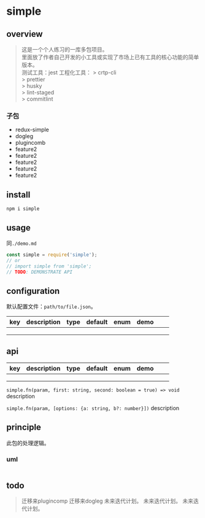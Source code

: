 # simple

## overview
> 这是一个个人练习的一库多包项目。  
> 里面放了作者自己开发的小工具或实现了市场上已有工具的核心功能的简单版本。  
> 测试工具：jest
> 工程化工具：
    > crtp-cli  
    > prettier  
    > husky  
    > lint-staged  
    > commitlint  

### 子包
- redux-simple
- dogleg
- plugincomb
- feature2
- feature2
- feature2
- feature2
- feature2

## install
`npm i simple`

## usage
同`./demo.md`
```js
const simple = require('simple');
// or
// import simple from 'simple';
// TODO: DEMONSTRATE API
```

## configuration
默认配置文件：`path/to/file.json`。

<!-- prettier-ignore-start -->
|key|description|type|default|enum|demo|||
|-|-|-|-|-|-|-|-|
|||||||||
|||||||||
|||||||||
<!-- prettier-ignore-end -->

## api
<!-- prettier-ignore-start -->
|key|description|type|default|enum|demo|||
|-|-|-|-|-|-|-|-|
|||||||||
|||||||||
|||||||||
<!-- prettier-ignore-end -->

`simple.fn(param, first: string, second: boolean = true) => void`
description

`simple.fn(param, [options: {a: string, b?: number}])`
description

## principle
此包的处理逻辑。

### uml
```
```

## todo
> 迁移来plugincomp
> 迁移来dogleg
> 未来迭代计划。
> 未来迭代计划。
> 未来迭代计划。